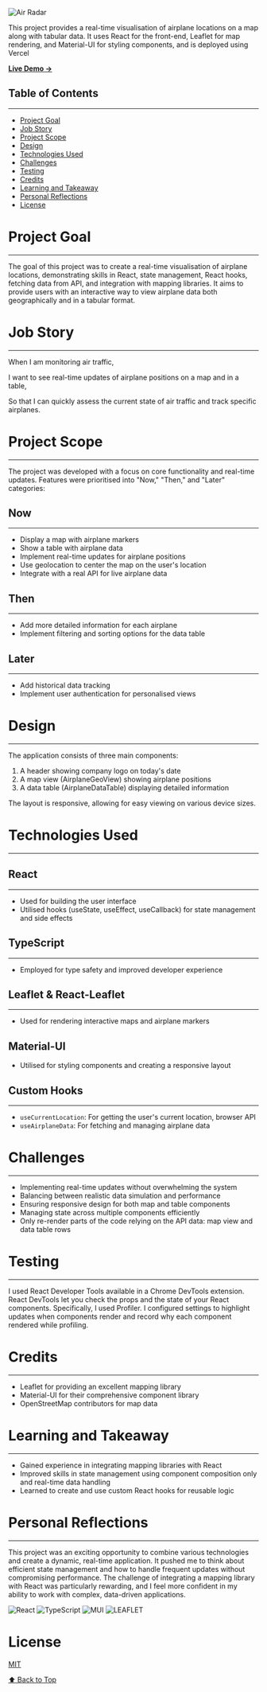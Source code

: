 ![Air Radar](https://raw.githubusercontent.com/sanicodeplayground/portfolio-sanita/main/public/images/projects/AirplaneRadar.png)

This project provides a real-time visualisation of airplane locations on a map along with tabular data. It uses React for the front-end, Leaflet for map rendering, and Material-UI for styling components, and is deployed using Vercel

[**Live Demo →**](https://flight-radar-seven.vercel.app/)

## Table of Contents

---

- [Project Goal](#project-goal)
- [Job Story](#job-story)
- [Project Scope](#project-scope)
- [Design](#design)
- [Technologies Used](#technologies-used)
- [Challenges](#challenges)
- [Testing](#testing)
- [Credits](#credits)
- [Learning and Takeaway](#learning-and-takeaway)
- [Personal Reflections](#personal-reflections)
- [License](#license)

# Project Goal

---

The goal of this project was to create a real-time visualisation of airplane locations, demonstrating skills in React, state management, React hooks, fetching data from API, and integration with mapping libraries. It aims to provide users with an interactive way to view airplane data both geographically and in a tabular format.

# Job Story

---

When I am monitoring air traffic,

I want to see real-time updates of airplane positions on a map and in a table,

So that I can quickly assess the current state of air traffic and track specific airplanes.

# Project Scope

---

The project was developed with a focus on core functionality and real-time updates. Features were prioritised into "Now," "Then," and "Later" categories:

## Now

---

- Display a map with airplane markers
- Show a table with airplane data
- Implement real-time updates for airplane positions
- Use geolocation to center the map on the user's location
- Integrate with a real API for live airplane data

## Then

---

- Add more detailed information for each airplane
- Implement filtering and sorting options for the data table

## Later

---

- Add historical data tracking
- Implement user authentication for personalised views

# Design

---

The application consists of three main components:

1. A header showing company logo on today's date
2. A map view (AirplaneGeoView) showing airplane positions
3. A data table (AirplaneDataTable) displaying detailed information

The layout is responsive, allowing for easy viewing on various device sizes.

# Technologies Used

---

## React

---

- Used for building the user interface
- Utilised hooks (useState, useEffect, useCallback) for state management and side effects

## TypeScript

---

- Employed for type safety and improved developer experience

## Leaflet & React-Leaflet

---

- Used for rendering interactive maps and airplane markers

## Material-UI

- Utilised for styling components and creating a responsive layout

## Custom Hooks

---

- `useCurrentLocation`: For getting the user's current location, browser API
- `useAirplaneData`: For fetching and managing airplane data

# Challenges

---

- Implementing real-time updates without overwhelming the system
- Balancing between realistic data simulation and performance
- Ensuring responsive design for both map and table components
- Managing state across multiple components efficiently
- Only re-render parts of the code relying on the API data: map view and data table rows

# Testing

---

I used React Developer Tools available in a Chrome DevTools extension. React DevTools let you check the props and the state of your React components.
Specifically, I used Profiler. I configured settings to highlight updates when components render and record why each component rendered while profiling.

# Credits

---

- Leaflet for providing an excellent mapping library
- Material-UI for their comprehensive component library
- OpenStreetMap contributors for map data

# Learning and Takeaway

---

- Gained experience in integrating mapping libraries with React
- Improved skills in state management using component composition only and real-time data handling
- Learned to create and use custom React hooks for reusable logic

# Personal Reflections

---

This project was an exciting opportunity to combine various technologies and create a dynamic, real-time application. It pushed me to think about efficient state management and how to handle frequent updates without compromising performance. The challenge of integrating a mapping library with React was particularly rewarding, and I feel more confident in my ability to work with complex, data-driven applications.

![React](https://img.shields.io/badge/react-%2320232a.svg?style=for-the-badge&logo=react&logoColor=%2361DAFB)
![TypeScript](https://img.shields.io/badge/typescript-%23007ACC.svg?style=for-the-badge&logo=typescript&logoColor=white)
![MUI](https://img.shields.io/badge/MUI-%230081CB.svg?style=for-the-badge&logo=mui&logoColor=white)
![LEAFLET](https://img.shields.io/badge/Leaflet-199900?style=for-the-badge&logo=Leaflet&logoColor=white)

# License

[MIT](https://choosealicense.com/licenses/mit/)

[⬆ Back to Top](#table-of-contents)
